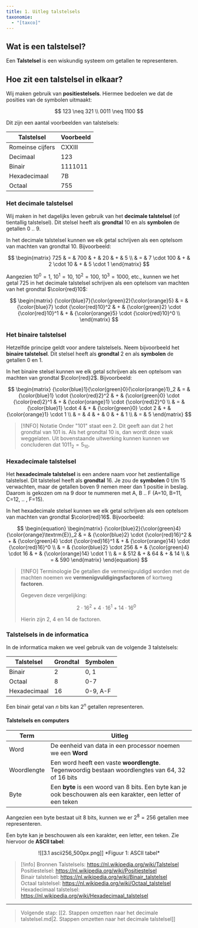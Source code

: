 ```yaml
---
title: 1. Uitleg talstelsels
taxonomie:
  - "[taxco]"
---
```


## Wat is een talstelsel?

Een **Talstelsel** is een wiskundig systeem om getallen te
representeren.

## Hoe zit een talstelsel in elkaar?

Wij maken gebruik van **positiestelsels**. Hiermee bedoelen we dat
de posities van de symbolen uitmaakt:

$$
123 \neq 321 \\
0011 \neq 1100
$$

Dit zijn een aantal voorbeelden van talstelsels:

| Talstelsel | Voorbeeld |
| -- | -- |
| Romeinse cijfers | CXXIII |
| Decimaal | 123 |
| Binair | 1111011 |
| Hexadecimaal | 7B |
| Octaal | 755 |

### Het decimale talstelsel

Wij maken in het dagelijks leven gebruik van het **decimale 
talstelsel** (of tientallig talstelsel). Dit stelsel heeft als
**grondtal** 10 en als **symbolen** de getallen 0 .. 9.

In het decimale talstelsel kunnen we elk getal schrijven als een optelsom
van machten van grondtal 10. Bijvoorbeeld:

$$
\begin{matrix}
725 & = & 700 & + & 20 & + & 5 \\
 & = & 7 \cdot 100 & + & 2 \cdot 10 & + & 5 \cdot 1
\end{matrix}
$$

Aangezien $10^0=1$, $10^1=10$, $10^2=100$, $10^3=1000$, etc., kunnen
we het getal 725 in het decimale talstelsel schrijven als een optelsom
van machten van het grondtal $\color{red}10$:

$$
\begin{matrix}
{\color{blue}7}{\color{green}2}{\color{orange}5} & = &
   {\color{blue}7} \cdot {\color{red}10}^2 & + &
   {\color{green}2} \cdot {\color{red}10}^1 & + &
   {\color{orange}5} \cdot {\color{red}10}^0 \\
\end{matrix}
$$


### Het binaire talstelsel

Hetzelfde principe geldt voor andere talstelsels. Neem bijvoorbeeld
het **binaire talstelsel**. Dit stelsel heeft als **grondtal** 2
en als **symbolen** de getallen 0 en 1.

In het binaire stelsel kunnen we elk getal schrijven als een optelsom
van machten van grondtal $\color{red}2$. Bijvoorbeeld:

$$
\begin{matrix}
{\color{blue}1}{\color{green}0}{\color{orange}1}_2 & = &
   {\color{blue}1} \cdot {\color{red}2}^2 & + &
   {\color{green}0} \cdot {\color{red}2}^1 & + &
   {\color{orange}1} \cdot {\color{red}2}^0 \\
& = & 
   {\color{blue}1} \cdot 4 & + &
   {\color{green}0} \cdot 2 & + &
   {\color{orange}1} \cdot 1 \\
& = & 4 & + & 0 & + & 1 \\
& = & 5
\end{matrix}
$$

> [!INFO] Notatie
> Onder "101" staat een 2. Dit geeft aan dat 2 het
> grondtal van 101 is. Als het grondtal 10 is, dan wordt deze vaak
weggelaten. Uit bovenstaande uitwerking kunnen kunnen we concluderen
dat $1011_2 = 5_{10}$.

### Hexadecimale talstelsel

Het **hexadecimale talstelsel** is een andere naam voor  het
zestientallige talstelsel. Dit talstelsel heeft als **grondtal** 16.
Je zou de **symbolen** 0 t/m 15 verwachten, maar de getallen boven 9
nemen meer dan 1 positie in beslag. Daarom is gekozen om na 9 door te
nummeren met A, B .. F (A=10, B=11, C=12, .. , F=15).

In het hexadecimale stelsel kunnen we elk getal schrijven als een optelsom
van machten van grondtal $\color{red}16$. Bijvoorbeeld:

$$
\begin{equation}
\begin{matrix}
{\color{blue}2}{\color{green}4}{\color{orange}\textrm{E}}_2 & = &
   {\color{blue}2} \cdot {\color{red}16}^2 & + &
   {\color{green}4} \cdot {\color{red}16}^1 & + &
   {\color{orange}14} \cdot {\color{red}16}^0 \\
& = & 
   {\color{blue}2} \cdot 256 & + &
   {\color{green}4} \cdot 16 & + &
   {\color{orange}14} \cdot 1 \\
& = & 512 & + & 64 & + & 14 \\
& = & 590
\end{matrix}
\end{equation}
$$

> [!INFO] Terminologie
> De getallen die vermenigvuldigd worden met de machten noemen we
> **vermenigvuldigingsfactoren** of kortweg **factoren**.
>
> Gegeven deze vergelijking:
>
> $$ 2 \cdot 16^2 + 4 \cdot 16^1 + 14 \cdot 16^0 $$
>
> Hierin zijn 2, 4 en 14 de factoren.

### Talstelsels in de informatica

In de informatica maken we veel gebruik van de volgende 3 talstelsels:

| Talstelsel | Grondtal | Symbolen |
| -- | -- | -- | 
| Binair | 2 | 0, 1 |
| Octaal | 8 |  0-7 |
| Hexadecimaal | 16 | 0-9, A-F |

Een binair getal van $n$ bits kan $2^n$ getallen representeren.

#### Talstelsels en computers

| Term | Uitleg |
| -- | -- |
| Word | De eenheid van data in een processor noemen we een **Word** |
| Woordlengte | Een word heeft een vaste **woordlengte**. Tegenwoordig bestaan woordlengtes van 64, 32 of 16 bits |
| Byte | Een **byte** is een woord van 8 bits. Een byte kan je ook beschouwen als een karakter, een letter of een teken |

Aangezien een byte bestaat uit 8 bits, kunnen we er $2^8=256$ getallen mee representeren.

Een byte kan je beschouwen als een karakter, een letter, een teken. Zie hiervoor de **ASCII tabel**:

<p style="text-align: center;">
![[3.1 ascii256_500px.png]]
*Figuur 1: ASCII tabel*
</p>

> [!info] Bronnen
> Talstelsels: https://nl.wikipedia.org/wiki/Talstelsel \
> Positiestelsel: https://nl.wikipedia.org/wiki/Positiestelsel \
> Binair talstelsel: https://nl.wikipedia.org/wiki/Binair_talstelsel \
> Octaal talstelsel: https://nl.wikipedia.org/wiki/Octaal_talstelsel \
> Hexadecimaal talstelsel: https://nl.wikipedia.org/wiki/Hexadecimaal_talstelsel



---

> Volgende stap: [[2. Stappen omzetten naar het decimale talstelsel.md|2. Stappen omzetten naar het decimale talstelsel]]
